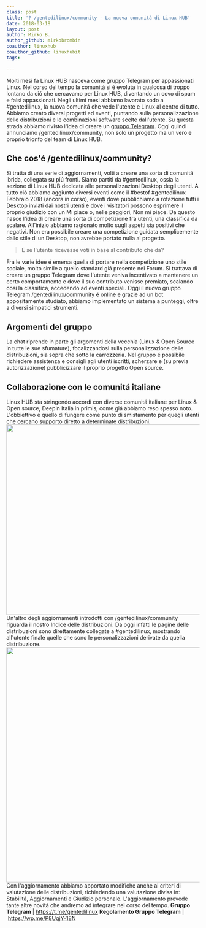 ```yaml
---
class: post
title: '? /gentedilinux/community - La nuova comunitá di Linux HUB'
date: 2018-03-18
layout: post
author: Mirko B.
author_github: mirkobrombin
coauthor: linuxhub
coauthor_github: linuxhubit
tags:

---
```

<p>Molti mesi fa Linux HUB nasceva come gruppo Telegram per appassionati Linux. Nel corso del tempo la comunitá si é evoluta in qualcosa di troppo lontano da ció che cercavamo per Linux HUB, diventando un covo di spam e falsi appassionati. Negli ultimi mesi abbiamo lavorato sodo a #gentedilinux, la nuova comunitá che vede l'utente e Linux al centro di tutto. Abbiamo creato diversi progetti ed eventi, puntando sulla personalizzazione delle distribuzioni e le combinazioni software scelte dall'utente. Su questa strada abbiamo rivisto l'idea di creare un <a href="https://t.me/gentedilinux">gruppo Telegram</a>. Oggi quindi annunciamo /gentedilinux/community, non solo un progetto ma un vero e proprio trionfo del team di Linux HUB.</p><h2>Che cos'é /gentedilinux/community?</h2><p>Si tratta di una serie di aggiornamenti, volti a creare una sorta di comunitá ibrida, collegata su piú fronti. Siamo partiti da #gentedilinux, ossia la sezione di Linux HUB dedicata alle personalizzazioni Desktop degli utenti. A tutto ció abbiamo aggiunto diversi eventi&nbsp;come il #bestof #gentedilinux Febbraio 2018 (ancora in corso), eventi dove pubblichiamo a rotazione tutti i Desktop inviati dai nostri utenti e dove i visitatori possono esprimere il proprio giudizio con un Mi piace o, nelle peggiori, Non mi piace. Da questo nasce l'idea di creare una sorta di competizione fra utenti, una classifica da scalare. All'inizio abbiamo ragionato molto sugli aspetti sia positivi che negativi. Non era possibile creare una competizione guidata semplicemente dallo stile di un Desktop, non avrebbe portato nulla al progetto.</p><blockquote>E se l'utente ricevesse voti in base al contributo che da?</blockquote><p>Fra le varie idee é emersa quella di portare nella competizione uno stile sociale, molto simile a quello standard giá presente nei Forum. Si trattava di creare un gruppo Telegram dove l'utente veniva incentivato a mantenere un certo comportamento e dove il suo contributo venisse premiato, scalando cosí la classifica, accedendo ad eventi speciali. Oggi il nuovo gruppo Telegram /gentedilinux/community é online e grazie ad un bot appositamente studiato, abbiamo implementato un sistema a punteggi, oltre a diversi simpatici strumenti.</p><h2>Argomenti del gruppo</h2><p>La chat riprende in parte gli argomenti della vecchia (Linux &amp; Open Source in tutte le sue sfumature), focalizzandosi sulla personalizzazione delle distribuzioni, sia sopra che sotto la carrozzeria. Nel gruppo é possibile richiedere assistenza e consigli agli utenti iscritti, scherzare e (su previa autorizzazione) pubblicizzare il proprio progetto Open source.</p><h2>Collaborazione con le comunitá italiane</h2><p>Linux HUB sta stringendo accordi con diverse comunitá italiane per Linux &amp; Open source, Deepin Italia in primis, come giá abbiamo reso spesso noto. L'obbiettivo é quello di fungere come punto di smistamento per quegli utenti che cercano supporto diretto a determinate distribuzioni. <a href="https://linuxhub.it/wordpress/wp-content/uploads/2018/03/Screenshot-2018-03-06-at-18.12.02.png"><img class=" size-full wp-image-356" alt="" height="496" src="https://linuxhub.it/wordpress/wp-content/uploads/2018/03/Screenshot-2018-03-06-at-18.12.02.png" width="1411" /></a> Un'altro degli aggiornamenti introdotti con /gentedilinux/community riguarda il nostro Indice delle distribuzioni. Da oggi infatti le pagine delle distribuzioni sono direttamente collegate a #gentedilinux, mostrando all'utente finale quelle che sono le personalizzazioni derivate da quella distribuzione. <a href="https://linuxhub.it/wordpress/wp-content/uploads/2018/03/Screenshot-2018-03-06-at-18.11.36.png"><img class=" size-full wp-image-357" alt="" height="613" src="https://linuxhub.it/wordpress/wp-content/uploads/2018/03/Screenshot-2018-03-06-at-18.11.36.png" width="1451" /></a>Con l'aggiornamento abbiamo apportato modifiche anche ai criteri di valutazione delle distribuzioni, richiedendo una valutazione divisa in: Stabilitá, Aggiornamenti e Giudizio personale. L'aggiornamento prevede tante altre novitá che andremo ad integrare nel corso del tempo. <strong>Gruppo Telegram</strong> | <a href="https://t.me/gentedilinux">https://t.me/gentedilinux</a> <strong>Regolamento Gruppo Telegram</strong> |&nbsp;<a href="https://wp.me/P8UqjY-18N">https://wp.me/P8UqjY-18N</a></p>